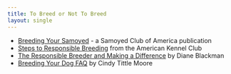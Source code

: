 ```yaml
---
title: To Breed or Not To Breed
layout: single
---
```


- [Breeding Your Samoyed](https://www.samoyedclubofamerica.org/the-samoyed/in-depth/breeding-your-samoyed/) - a Samoyed Club of America publication
- [Steps to Responsible Breeding](http://www.akc.org/breeders/resp_breeding/index.cfm) from the American Kennel Club
- [The Responsible Breeder and Making a Difference](http://www.dog-play.com/ethics.html#top) by Diane Blackman
- [Breeding Your Dog FAQ](http://www.faqs.org/faqs/dogs-faq/breeding/) by Cindy Tittle Moore
